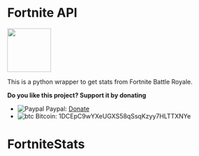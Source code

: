 # Fortnite API

<img src="https://i.imgur.com/IMjozOI.png" width=100> 

This is a python wrapper to get stats from Fortnite Battle Royale.

**Do you like this project? Support it by donating**

- ![Paypal](https://raw.githubusercontent.com/reek/anti-adblock-killer/gh-pages/images/paypal.png) Paypal: [Donate](https://www.paypal.com/cgi-bin/webscr?cmd=_s-xclick&hosted_button_id=5ATYY8H9MC96E)
- ![btc](https://raw.githubusercontent.com/reek/anti-adblock-killer/gh-pages/images/bitcoin.png) Bitcoin: 1DCEpC9wYXeUGXS58qSsqKzyy7HLTTXNYe
# FortniteStats
